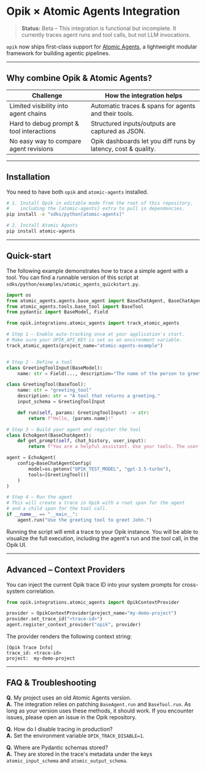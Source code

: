 # Opik × Atomic Agents Integration

> **Status:** Beta – This integration is functional but incomplete. It currently traces agent runs and tool calls, but not LLM invocations.

`opik` now ships first-class support for [Atomic Agents](https://github.com/BrainBlend-AI/atomic-agents), a lightweight modular framework for building agentic pipelines.

---

## Why combine Opik & Atomic Agents?

| Challenge                                    | How the integration helps                                    |
|----------------------------------------------|--------------------------------------------------------------|
| Limited visibility into agent chains         | Automatic traces & spans for agents and their tools.       |
| Hard to debug prompt & tool interactions     | Structured inputs/outputs are captured as JSON.                 |
| No easy way to compare agent revisions       | Opik dashboards let you diff runs by latency, cost & quality. |

---

## Installation

You need to have both `opik` and `atomic-agents` installed.

```bash
# 1. Install Opik in editable mode from the root of this repository,
#    including the [atomic-agents] extra to pull in dependencies.
pip install -e "sdks/python[atomic-agents]"

# 2. Install Atomic Agents
pip install atomic-agents
```

---

## Quick-start

The following example demonstrates how to trace a simple agent with a tool. You can find a runnable version of this script at `sdks/python/examples/atomic_agents_quickstart.py`.

```python
import os
from atomic_agents.agents.base_agent import BaseChatAgent, BaseChatAgentConfig
from atomic_agents.tools.base_tool import BaseTool
from pydantic import BaseModel, Field

from opik.integrations.atomic_agents import track_atomic_agents

# Step 1 – Enable auto-tracking once at your application's start.
# Make sure your OPIK_API_KEY is set as an environment variable.
track_atomic_agents(project_name="atomic-agents-example")


# Step 2 - Define a tool
class GreetingToolInput(BaseModel):
    name: str = Field(..., description="The name of the person to greet.")

class GreetingTool(BaseTool):
    name: str = "greeting_tool"
    description: str = "A tool that returns a greeting."
    input_schema = GreetingToolInput

    def run(self, params: GreetingToolInput) -> str:
        return f"Hello, {params.name}!"

# Step 3 – Build your agent and register the tool
class EchoAgent(BaseChatAgent):
    def get_prompt(self, chat_history, user_input):
        return f"You are a helpful assistant. Use your tools. The user said: {user_input}"

agent = EchoAgent(
    config=BaseChatAgentConfig(
        model=os.getenv("OPIK_TEST_MODEL", "gpt-3.5-turbo"), 
        tools=[GreetingTool()]
    )
)

# Step 4 – Run the agent
# This will create a trace in Opik with a root span for the agent
# and a child span for the tool call.
if __name__ == "__main__":
    agent.run("Use the greeting tool to greet John.")

```

Running the script will emit a trace to your Opik instance. You will be able to visualize the full execution, including the agent's run and the tool call, in the Opik UI.

---

## Advanced – Context Providers

You can inject the current Opik trace ID into your system prompts for cross-system correlation.

```python
from opik.integrations.atomic_agents import OpikContextProvider

provider = OpikContextProvider(project_name="my-demo-project")
provider.set_trace_id("<trace-id>")
agent.register_context_provider("opik", provider)
```

The provider renders the following context string:
```
[Opik Trace Info]
trace_id: <trace-id>
project:  my-demo-project
```

---

## FAQ & Troubleshooting
**Q.** My project uses an old Atomic Agents version.<br/>
**A.** The integration relies on patching `BaseAgent.run` and `BaseTool.run`. As long as your version uses these methods, it should work. If you encounter issues, please open an issue in the Opik repository.

**Q.** How do I disable tracing in production?  <br/>
**A.** Set the environment variable `OPIK_TRACK_DISABLE=1`.

**Q.** Where are Pydantic schemas stored?  <br/>
**A.** They are stored in the trace's metadata under the keys `atomic_input_schema` and `atomic_output_schema`.
